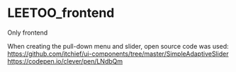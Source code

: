 # LEETOO_frontend
Only frontend

When creating the pull-down menu and slider, open source code was used:
https://github.com/itchief/ui-components/tree/master/SimpleAdaptiveSlider
https://codepen.io/clever/pen/LNdbQm